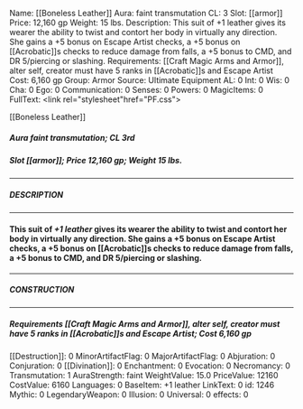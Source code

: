 Name: [[Boneless Leather]]
Aura: faint transmutation
CL: 3
Slot: [[armor]]
Price: 12,160 gp
Weight: 15 lbs.
Description: This suit of +1 leather gives its wearer the ability to twist and contort her body in virtually any direction. She gains a +5 bonus on Escape Artist checks, a +5 bonus on [[Acrobatic]]s checks to reduce damage from falls, a +5 bonus to CMD, and DR 5/piercing or slashing.
Requirements: [[Craft Magic Arms and Armor]], alter self, creator must have 5 ranks in [[Acrobatic]]s and Escape Artist
Cost: 6,160 gp
Group: Armor
Source: Ultimate Equipment
AL: 0
Int: 0
Wis: 0
Cha: 0
Ego: 0
Communication: 0
Senses: 0
Powers: 0
MagicItems: 0
FullText: <link rel="stylesheet"href="PF.css"><div class="heading"><p class="alignleft">[[Boneless Leather]]</p><div style="clear: both;"></div></div><div><h5><b>Aura </b>faint transmutation; <b>CL </b>3rd</h5><h5><b>Slot </b>[[armor]]; <b>Price </b>12,160 gp; <b>Weight </b>15 lbs.</h5></div><hr/><div><h5><b>DESCRIPTION</b></h5></div><hr/><div><h4><p>This suit of <i>+1 leather</i> gives its wearer the ability to twist and contort her body in virtually any direction. She gains a +5 bonus on Escape Artist checks, a +5 bonus on [[Acrobatic]]s checks to reduce damage from falls, a +5 bonus to CMD, and DR 5/piercing or slashing.</p></h4></div><hr/><div><h5><b>CONSTRUCTION</b></h5></div><hr/><div><h5><b>Requirements </b>[[Craft Magic Arms and Armor]], <i>alter self</i>, creator must have 5 ranks in [[Acrobatic]]s and Escape Artist; <b>Cost </b>6,160 gp</h5></div>
[[Destruction]]: 0
MinorArtifactFlag: 0
MajorArtifactFlag: 0
Abjuration: 0
Conjuration: 0
[[Divination]]: 0
Enchantment: 0
Evocation: 0
Necromancy: 0
Transmutation: 1
AuraStrength: faint
WeightValue: 15.0
PriceValue: 12160
CostValue: 6160
Languages: 0
BaseItem: +1 leather
LinkText: 0
id: 1246
Mythic: 0
LegendaryWeapon: 0
Illusion: 0
Universal: 0
effects: 0
